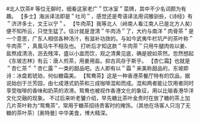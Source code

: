 #北人饮茶# 等位无聊时，细看这家老广＂饮冰室＂菜牌，其中不少名词颇为有趣。
【多士】海派译法即是＂吐司＂，感觉还是粤语译法用词雅驯些，《诗经》有＂济济多士，文王以宁＂。
【牛肉茶】我等北人（岭南人看江南人已是北方人矣）便不知所云，只觉生猛了。估计就是澄清＂牛肉汤＂了，大约与南洋＂肉骨茶＂是一个意思，广东人相信各种汤汁，有滋补功效的。与如今武夷牛栏坑产的茶叶称＂牛肉茶＂，真風马牛不相及也。
打听后才知这款＂牛肉茶＂只用牛腿肉佐以姜、盐熬成清汤，沥去残滓，盛以小盅而饮，观之清黄见底，确是貌如茶然。忽然想起《东坡志林》有云：唐人煎茶，用姜用盐。抑古风存于斯乎。
【杏仁霜】也就是＂杏仁茶＂＂杏仁露＂一类的甜品吧。古人即有以＂霜＂来美称甜品的，东坡即诗：冰盘若琥珀，何似糖霜美。
【鸳鸯茶】这是一种香港茶餐厅特有的饮品，据说始创于兰芳园，由七成港式奶茶和三成咖啡混和而成。混和两者能让饮用者同时享受咖啡的香味和奶茶的浓滑。鸳鸯也被视作香港文化的象征，用以比喻香港华洋文化交融的现象。
不过后来听老饕介绍，早先糖比茶叶金贵时在放了糖的茶上加几片茶叶称为“鸳鸯茶”，常用于糖茶招待贵客时的掩饰。（其他在场客人只泡了无糖的茶叶茶）[奥特曼] 中华美食，博大精深。
